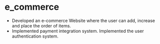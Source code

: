 

# e_commerce

- Developed an e-commerce Website where the user can add, increase and place the order of items.
- Implemented payment integration system. Implemented the user authentication system.



